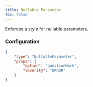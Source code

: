 ```yaml
---
title: Nullable Parameter
toc: false
---
```


Enforces a style for nullable parameters.

### Configuration

```json
{
    "type": "NullableParameter",
    "props": {
        "option": "questionMark",
        "severity": "ERROR"
    }
}
```